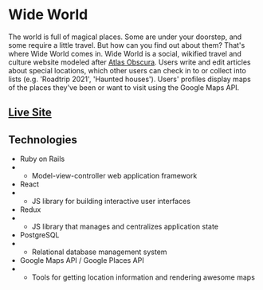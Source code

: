 # Wide World

The world is full of magical places. Some are under your doorstep, and some require a little travel. But how can you find out about them? That's where Wide World comes in. Wide World is a social, wikified travel and culture website modeled after [Atlas Obscura](https://www.atlasobscura.com). Users write and edit articles about special locations, which other users can check in to or collect into lists (e.g. 'Roadtrip 2021', 'Haunted houses'). Users' profiles display maps of the places they've been or want to visit using the Google Maps API.

## [Live Site](https://wide-world.herokuapp.com/#/)

## Technologies

* Ruby on Rails
* * Model-view-controller web application framework
* React
* * JS library for building interactive user interfaces
* Redux
* * JS library that manages and centralizes application state
* PostgreSQL
* * Relational database management system
* Google Maps API / Google Places API
* * Tools for getting location information and rendering awesome maps